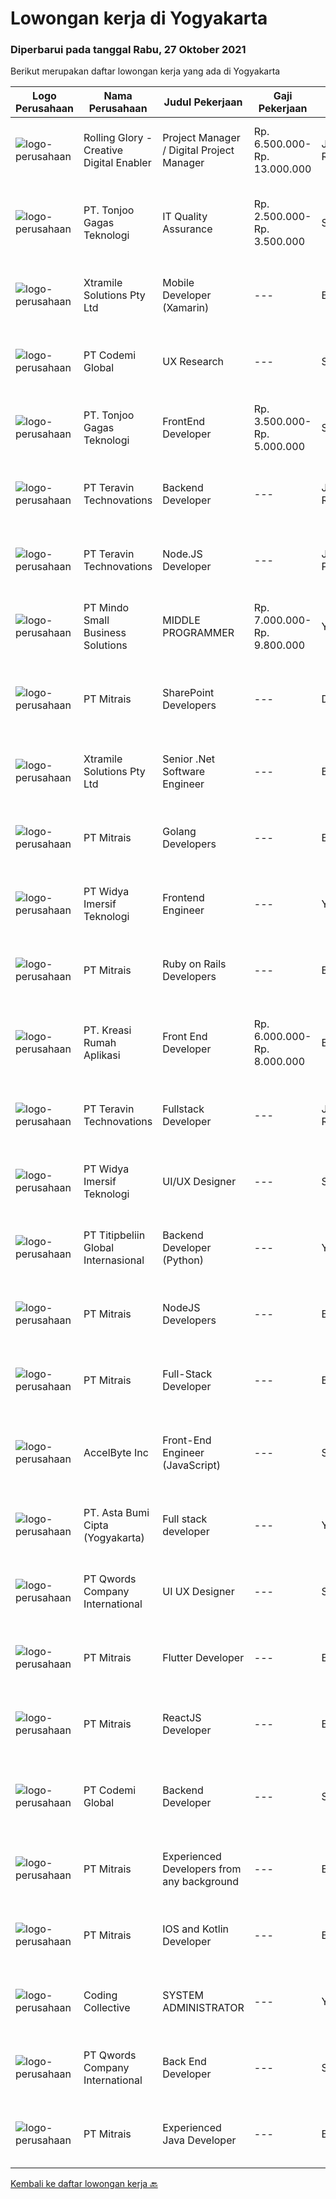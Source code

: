 
  # Lowongan kerja di Yogyakarta

  ### Diperbarui pada tanggal Rabu, 27 Oktober 2021

  Berikut merupakan daftar lowongan kerja yang ada di Yogyakarta

  |Logo Perusahaan | Nama Perusahaan | Judul Pekerjaan | Gaji Pekerjaan | Lokasi | Deskripsi | Tanggal diunggah | Pranala |
  | -------------- | --------------- | --------------- | --------- | --------- | -------------- | ------- | ----------- |
  |![logo-perusahaan](https://image-service-cdn.seek.com.au/102dca1c75fb558e6532d8df396235b956dd0e8e/ee4dce1061f3f616224767ad58cb2fc751b8d2dc)|Rolling Glory - Creative Digital Enabler|Project Manager / Digital Project Manager|Rp. 6.500.000-Rp. 13.000.000|Jakarta Raya|Rolling Glory is looking for a Project Manager role, who:  has experience in managing digital project and team to make sure the result is delivered in...|Senin, 25 Oktober 2021|https://www.jobstreet.co.id/id/job/project-manager-digital-project-manager-3667539?token=0~b6ec9c67-af59-4ae3-a7bb-8a2161641e79&sectionRank=1&jobId=jobstreet-id-job-3667539|
|![logo-perusahaan](https://image-service-cdn.seek.com.au/a083bcf6cafe02d372853a92180973ccc0b39376/ee4dce1061f3f616224767ad58cb2fc751b8d2dc)|PT. Tonjoo Gagas Teknologi|IT Quality Assurance|Rp. 2.500.000-Rp. 3.500.000|Sleman|✔ Requirement: Minimal berpendidikan Diploma (D3) / Sarjana (S1), lulusan teknik informatika atau sistem informasi diutamakan Usia maksimal 30 tahun....|Senin, 25 Oktober 2021|https://www.jobstreet.co.id/id/job/it-quality-assurance-3660374?token=0~b6ec9c67-af59-4ae3-a7bb-8a2161641e79&sectionRank=2&jobId=jobstreet-id-job-3660374|
|![logo-perusahaan](https://image-service-cdn.seek.com.au/886dbb766c5bd832cea6f1bb5b5374b094ca8917/ee4dce1061f3f616224767ad58cb2fc751b8d2dc)|Xtramile Solutions Pty Ltd|Mobile Developer (Xamarin)|---|Bali|Innovative job opportunity offering a high salary package, attractive bonus remuneration and full remote working arrangement. This role will help...|Selasa, 26 Oktober 2021|https://www.jobstreet.co.id/id/job/mobile-developer-xamarin-3669519?token=0~b6ec9c67-af59-4ae3-a7bb-8a2161641e79&sectionRank=3&jobId=jobstreet-id-job-3669519|
|![logo-perusahaan](https://image-service-cdn.seek.com.au/8149326804c05fbb07b7e748fec1155fc8788f12/ee4dce1061f3f616224767ad58cb2fc751b8d2dc)|PT Codemi Global|UX Research|---|Sleman|Yogyakarya Placement.KEY RESPONSIBILITIES Mencari tau masalah yang dialami oleh user yang berkaitan dengan tactical (flow, bentuk design, tulisan di...|Senin, 25 Oktober 2021|https://www.jobstreet.co.id/id/job/ux-research-3653769?token=0~b6ec9c67-af59-4ae3-a7bb-8a2161641e79&sectionRank=4&jobId=jobstreet-id-job-3653769|
|![logo-perusahaan](https://image-service-cdn.seek.com.au/a083bcf6cafe02d372853a92180973ccc0b39376/ee4dce1061f3f616224767ad58cb2fc751b8d2dc)|PT. Tonjoo Gagas Teknologi|FrontEnd Developer|Rp. 3.500.000-Rp. 5.000.000|Sleman|✔ Kualifikasi: Minimal pendidikan Diploma (D3) / Sarjana (S1) Minimal Pengalaman 2 tahun di bidang Front-End Developer Menguasai secara tuntas: HTML,...|Senin, 25 Oktober 2021|https://www.jobstreet.co.id/id/job/frontend-developer-3660498?token=0~b6ec9c67-af59-4ae3-a7bb-8a2161641e79&sectionRank=5&jobId=jobstreet-id-job-3660498|
|![logo-perusahaan](https://image-service-cdn.seek.com.au/00c5fccd7e7da99c6c551506f244b709f37b24cb/ee4dce1061f3f616224767ad58cb2fc751b8d2dc)|PT Teravin Technovations|Backend Developer|---|Jakarta Raya|We are looking for a Java Developer with experience in building high-performing, scalable, enterprise-grade applications. You will be part of a...|Senin, 25 Oktober 2021|https://www.jobstreet.co.id/id/job/backend-developer-3667185?token=0~b6ec9c67-af59-4ae3-a7bb-8a2161641e79&sectionRank=6&jobId=jobstreet-id-job-3667185|
|![logo-perusahaan](https://image-service-cdn.seek.com.au/00c5fccd7e7da99c6c551506f244b709f37b24cb/ee4dce1061f3f616224767ad58cb2fc751b8d2dc)|PT Teravin Technovations|Node.JS Developer|---|Jakarta Pusat|Requirements: Minimum 1 year experience in using Node.Js Good in English Creative Person, problem solving, good attitude, eager to learn Able to...|Senin, 25 Oktober 2021|https://www.jobstreet.co.id/id/job/node-js-developer-3667187?token=0~b6ec9c67-af59-4ae3-a7bb-8a2161641e79&sectionRank=7&jobId=jobstreet-id-job-3667187|
|![logo-perusahaan](https://image-service-cdn.seek.com.au/a8b7414271193c78b34706ef4a735adc855d252d/ee4dce1061f3f616224767ad58cb2fc751b8d2dc)|PT Mindo Small Business Solutions|MIDDLE PROGRAMMER|Rp. 7.000.000-Rp. 9.800.000|Yogyakarta|Expertise in one of these programming languages is a must (python, PHP or Golang). Good analytical skills and ability to follow the...|Senin, 25 Oktober 2021|https://www.jobstreet.co.id/id/job/middle-programmer-3667753?token=0~b6ec9c67-af59-4ae3-a7bb-8a2161641e79&sectionRank=8&jobId=jobstreet-id-job-3667753|
|![logo-perusahaan](https://image-service-cdn.seek.com.au/969b0c47f133a1e0155056a5d964c63953dd6304/ee4dce1061f3f616224767ad58cb2fc751b8d2dc)|PT Mitrais|SharePoint Developers|---|Denpasar|Build your Career with Mitrais ! We're looking for experienced SharePoint Developers to be part of our team  What will you be doing? Develop REST APIs...|Selasa, 26 Oktober 2021|https://www.jobstreet.co.id/id/job/sharepoint-developers-3668382?token=0~b6ec9c67-af59-4ae3-a7bb-8a2161641e79&sectionRank=9&jobId=jobstreet-id-job-3668382|
|![logo-perusahaan](https://image-service-cdn.seek.com.au/886dbb766c5bd832cea6f1bb5b5374b094ca8917/ee4dce1061f3f616224767ad58cb2fc751b8d2dc)|Xtramile Solutions Pty Ltd|Senior .Net Software Engineer|---|Bali|Innovative job opportunity offering a high salary package, attractive bonus remuneration and full remote working arrangement.This role will help...|Selasa, 26 Oktober 2021|https://www.jobstreet.co.id/id/job/senior-net-software-engineer-3669382?token=0~b6ec9c67-af59-4ae3-a7bb-8a2161641e79&sectionRank=10&jobId=jobstreet-id-job-3669382|
|![logo-perusahaan](https://image-service-cdn.seek.com.au/969b0c47f133a1e0155056a5d964c63953dd6304/ee4dce1061f3f616224767ad58cb2fc751b8d2dc)|PT Mitrais|Golang Developers|---|Bali|Build your Career with Mitrais!We're looking for experienced Golang Developers to be part of our team. What will you be doing? Liaising with...|Minggu, 24 Oktober 2021|https://www.jobstreet.co.id/id/job/golang-developers-3659419?token=0~b6ec9c67-af59-4ae3-a7bb-8a2161641e79&sectionRank=11&jobId=jobstreet-id-job-3659419|
|![logo-perusahaan](https://image-service-cdn.seek.com.au/d13618e6117b623ed509a1d69a40fb81c7b188eb/ee4dce1061f3f616224767ad58cb2fc751b8d2dc)|PT Widya Imersif Teknologi|Frontend Engineer|---|Yogyakarta|Tanggung jawab: Menuliskan kode website menggunakan JavaScript, CSS atau HTML Memastikan tidak ada bug dalam website atau aplikasi yang sedang...|Minggu, 24 Oktober 2021|https://www.jobstreet.co.id/id/job/frontend-engineer-3660076?token=0~b6ec9c67-af59-4ae3-a7bb-8a2161641e79&sectionRank=12&jobId=jobstreet-id-job-3660076|
|![logo-perusahaan](https://image-service-cdn.seek.com.au/969b0c47f133a1e0155056a5d964c63953dd6304/ee4dce1061f3f616224767ad58cb2fc751b8d2dc)|PT Mitrais|Ruby on Rails Developers|---|Bali|Build your Career with Mitrais ! We're urgently looking for experienced Ruby On Rails  Developers to be part of our team for an immediate...|Minggu, 24 Oktober 2021|https://www.jobstreet.co.id/id/job/ruby-on-rails-developers-3659417?token=0~b6ec9c67-af59-4ae3-a7bb-8a2161641e79&sectionRank=13&jobId=jobstreet-id-job-3659417|
|![logo-perusahaan](https://image-service-cdn.seek.com.au/13f7466ed464c1e6442064fa0564efac70e6da12/ee4dce1061f3f616224767ad58cb2fc751b8d2dc)|PT. Kreasi Rumah Aplikasi|Front End Developer|Rp. 6.000.000-Rp. 8.000.000|Bantul|Memiliki pengalaman 2-5 tahun dalam pengembangan Front End Sangat memahami konsep HTML, CSS, dan Javascript Berpengalaman dalam menggunakan...|Minggu, 24 Oktober 2021|https://www.jobstreet.co.id/id/job/front-end-developer-3660179?token=0~b6ec9c67-af59-4ae3-a7bb-8a2161641e79&sectionRank=14&jobId=jobstreet-id-job-3660179|
|![logo-perusahaan](https://image-service-cdn.seek.com.au/00c5fccd7e7da99c6c551506f244b709f37b24cb/ee4dce1061f3f616224767ad58cb2fc751b8d2dc)|PT Teravin Technovations|Fullstack Developer|---|Jakarta Raya|We are looking for a Senior Java Developer with experience in building high-performing, scalable, enterprise-grade applications. You will be part of a...|Senin, 25 Oktober 2021|https://www.jobstreet.co.id/id/job/fullstack-developer-3667111?token=0~b6ec9c67-af59-4ae3-a7bb-8a2161641e79&sectionRank=15&jobId=jobstreet-id-job-3667111|
|![logo-perusahaan](https://image-service-cdn.seek.com.au/d13618e6117b623ed509a1d69a40fb81c7b188eb/ee4dce1061f3f616224767ad58cb2fc751b8d2dc)|PT Widya Imersif Teknologi|UI/UX Designer|---|Sleman|Job Description:1. Create an intuitive user interface for an embedded system2. Translate a wireframe/flow/idea into a usable user interface3. Create...|Minggu, 24 Oktober 2021|https://www.jobstreet.co.id/id/job/ui-ux-designer-3660084?token=0~b6ec9c67-af59-4ae3-a7bb-8a2161641e79&sectionRank=16&jobId=jobstreet-id-job-3660084|
|![logo-perusahaan](https://image-service-cdn.seek.com.au/46f2a6c5f5cdcf5443b0962389c0b472c3ea49f5/ee4dce1061f3f616224767ad58cb2fc751b8d2dc)|PT Titipbeliin Global Internasional|Backend Developer (Python)|---|Yogyakarta|Job Responsibilities:● Participate in the entire application lifecycle, focusing on coding and debugging● Write clean code to develop functional web...|Minggu, 24 Oktober 2021|https://www.jobstreet.co.id/id/job/backend-developer-python-3659545?token=0~b6ec9c67-af59-4ae3-a7bb-8a2161641e79&sectionRank=17&jobId=jobstreet-id-job-3659545|
|![logo-perusahaan](https://image-service-cdn.seek.com.au/969b0c47f133a1e0155056a5d964c63953dd6304/ee4dce1061f3f616224767ad58cb2fc751b8d2dc)|PT Mitrais|NodeJS Developers|---|Bali|Build your Career with Mitrais! We're urgently looking for experienced NodeJS Developers to be part of our team for an immediate start.Our client is a...|Minggu, 24 Oktober 2021|https://www.jobstreet.co.id/id/job/nodejs-developers-3659423?token=0~b6ec9c67-af59-4ae3-a7bb-8a2161641e79&sectionRank=18&jobId=jobstreet-id-job-3659423|
|![logo-perusahaan](https://image-service-cdn.seek.com.au/969b0c47f133a1e0155056a5d964c63953dd6304/ee4dce1061f3f616224767ad58cb2fc751b8d2dc)|PT Mitrais|Full-Stack Developer|---|Bali|Build your Career with Mitrais!  We're looking for experienced Full-Stack Developers to be part of our team. What will you be doing? Coding high...|Minggu, 24 Oktober 2021|https://www.jobstreet.co.id/id/job/full-stack-developer-3659418?token=0~b6ec9c67-af59-4ae3-a7bb-8a2161641e79&sectionRank=19&jobId=jobstreet-id-job-3659418|
|![logo-perusahaan](https://image-service-cdn.seek.com.au/a508426dbfc6bb61c009ce8091cfeb85ff532831/ee4dce1061f3f616224767ad58cb2fc751b8d2dc)|AccelByte Inc|Front-End Engineer (JavaScript)|---|Sleman|Come join us! We are a fast growing and well-funded U.S. based startup in Seattle, Washington with teams in Vancouver and San Francisco and a growing...|Minggu, 24 Oktober 2021|https://www.jobstreet.co.id/id/job/front-end-engineer-javascript-3659635?token=0~b6ec9c67-af59-4ae3-a7bb-8a2161641e79&sectionRank=20&jobId=jobstreet-id-job-3659635|
|![logo-perusahaan](https://image-service-cdn.seek.com.au/dbface4d66ae602fa8398c2fc84658859343c1f9/ee4dce1061f3f616224767ad58cb2fc751b8d2dc)|PT. Asta Bumi Cipta (Yogyakarta)|Full stack developer|---|Yogyakarta|General Qualification : Bachelor’s degree in computer science or a similar field. Proven work experience as a WordPress developer. Knowledge of...|Selasa, 26 Oktober 2021|https://www.jobstreet.co.id/id/job/full-stack-developer-3668611?token=0~b6ec9c67-af59-4ae3-a7bb-8a2161641e79&sectionRank=21&jobId=jobstreet-id-job-3668611|
|![logo-perusahaan](https://image-service-cdn.seek.com.au/aea0d289c424aa6d3a94988c859ad854e0b0d758/ee4dce1061f3f616224767ad58cb2fc751b8d2dc)|PT Qwords Company International|UI UX Designer|---|Sleman|Job Descriptions : Develop an understanding of the end-users of the web or mobile application through research (user interviews, traffic data, etc)...|Senin, 25 Oktober 2021|https://www.jobstreet.co.id/id/job/ui-ux-designer-3666939?token=0~b6ec9c67-af59-4ae3-a7bb-8a2161641e79&sectionRank=22&jobId=jobstreet-id-job-3666939|
|![logo-perusahaan](https://image-service-cdn.seek.com.au/969b0c47f133a1e0155056a5d964c63953dd6304/ee4dce1061f3f616224767ad58cb2fc751b8d2dc)|PT Mitrais|Flutter Developer|---|Bali|Build your Career with Mitrais !  We're looking for experienced Flutter Developer to be part of our team. What will you be doing?  Liase with...|Minggu, 24 Oktober 2021|https://www.jobstreet.co.id/id/job/flutter-developer-3659431?token=0~b6ec9c67-af59-4ae3-a7bb-8a2161641e79&sectionRank=23&jobId=jobstreet-id-job-3659431|
|![logo-perusahaan](https://image-service-cdn.seek.com.au/969b0c47f133a1e0155056a5d964c63953dd6304/ee4dce1061f3f616224767ad58cb2fc751b8d2dc)|PT Mitrais|ReactJS Developer|---|Bali|We're urgently looking for experienced ReactJS Developers to be part of our team for an immediate start.Our client is a consultancy focused company...|Minggu, 24 Oktober 2021|https://www.jobstreet.co.id/id/job/reactjs-developer-3659420?token=0~b6ec9c67-af59-4ae3-a7bb-8a2161641e79&sectionRank=24&jobId=jobstreet-id-job-3659420|
|![logo-perusahaan](https://image-service-cdn.seek.com.au/8149326804c05fbb07b7e748fec1155fc8788f12/ee4dce1061f3f616224767ad58cb2fc751b8d2dc)|PT Codemi Global|Backend Developer|---|Sleman|Deskripsi pekerjaan Backend Developer Codemi, Yogyakarta Placement. Requiremenets: In-depth knowledge of at Go programming language In-depth knowledge...|Senin, 25 Oktober 2021|https://www.jobstreet.co.id/id/job/backend-developer-3653770?token=0~b6ec9c67-af59-4ae3-a7bb-8a2161641e79&sectionRank=25&jobId=jobstreet-id-job-3653770|
|![logo-perusahaan](https://image-service-cdn.seek.com.au/969b0c47f133a1e0155056a5d964c63953dd6304/ee4dce1061f3f616224767ad58cb2fc751b8d2dc)|PT Mitrais|Experienced Developers from any background|---|Bali|Build your Career with Mitrais !  We're looking for experienced Software Engineers from any background to be part of our team.  What will you...|Minggu, 24 Oktober 2021|https://www.jobstreet.co.id/id/job/experienced-developers-from-any-background-3659427?token=0~b6ec9c67-af59-4ae3-a7bb-8a2161641e79&sectionRank=26&jobId=jobstreet-id-job-3659427|
|![logo-perusahaan](https://image-service-cdn.seek.com.au/969b0c47f133a1e0155056a5d964c63953dd6304/ee4dce1061f3f616224767ad58cb2fc751b8d2dc)|PT Mitrais|IOS and Kotlin Developer|---|Bali|Build your Career with Mitrais !  We're looking for experienced iOS and Kotlin Developer to be part of our team. What will you be doing?  Liase with...|Minggu, 24 Oktober 2021|https://www.jobstreet.co.id/id/job/ios-and-kotlin-developer-3659432?token=0~b6ec9c67-af59-4ae3-a7bb-8a2161641e79&sectionRank=27&jobId=jobstreet-id-job-3659432|
|![logo-perusahaan](https://image-service-cdn.seek.com.au/173d90a4796b9060b32d48ba09d1cc3a5bacc8b1/ee4dce1061f3f616224767ad58cb2fc751b8d2dc)|Coding Collective|SYSTEM ADMINISTRATOR|---|Yogyakarta|DUTIES AND RESPONSIBILITIES :The successful applicant will carry out the following duties and responsibilities: Establish standards and best practice...|Rabu, 20 Oktober 2021|https://www.jobstreet.co.id/id/job/system-administrator-3663716?token=0~b6ec9c67-af59-4ae3-a7bb-8a2161641e79&sectionRank=28&jobId=jobstreet-id-job-3663716|
|![logo-perusahaan](https://image-service-cdn.seek.com.au/aea0d289c424aa6d3a94988c859ad854e0b0d758/ee4dce1061f3f616224767ad58cb2fc751b8d2dc)|PT Qwords Company International|Back End Developer|---|Sleman|Qwords is an IT company with more than 15 years of experience in providing hosting management, cloud &amp; data center solutions, and domain name...|Sabtu, 23 Oktober 2021|https://www.jobstreet.co.id/id/job/back-end-developer-3658434?token=0~b6ec9c67-af59-4ae3-a7bb-8a2161641e79&sectionRank=29&jobId=jobstreet-id-job-3658434|
|![logo-perusahaan](https://image-service-cdn.seek.com.au/969b0c47f133a1e0155056a5d964c63953dd6304/ee4dce1061f3f616224767ad58cb2fc751b8d2dc)|PT Mitrais|Experienced Java Developer|---|Bali|Build your Career with Mitrais!  We have clients who are urgently looking for Experienced Java developers for an immediate start. What will you be...|Minggu, 24 Oktober 2021|https://www.jobstreet.co.id/id/job/experienced-java-developer-3659426?token=0~b6ec9c67-af59-4ae3-a7bb-8a2161641e79&sectionRank=30&jobId=jobstreet-id-job-3659426|


  [Kembali ke daftar lowongan kerja 🔙](../README.md#daftar-lowongan-kerja)
  